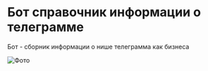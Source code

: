 # Бот справочник информации о телеграмме

Бот - сборник информации о нише телеграмма как бизнеса

![Фото](https://i.ibb.co/prdF7H1/image.png)
